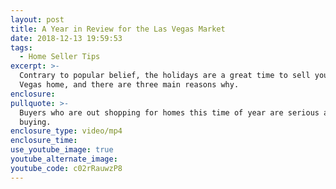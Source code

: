 ```yaml
---
layout: post
title: A Year in Review for the Las Vegas Market
date: 2018-12-13 19:59:53
tags:
  - Home Seller Tips
excerpt: >-
  Contrary to popular belief, the holidays are a great time to sell your Las
  Vegas home, and there are three main reasons why.
enclosure:
pullquote: >-
  Buyers who are out shopping for homes this time of year are serious about
  buying.
enclosure_type: video/mp4
enclosure_time:
use_youtube_image: true
youtube_alternate_image:
youtube_code: c02rRauwzP8
---
```

